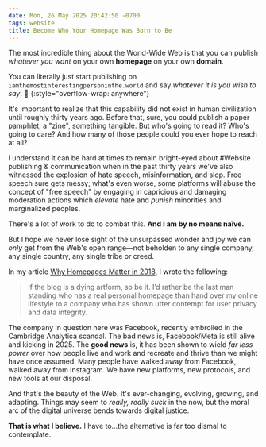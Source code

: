```yaml
---
date: Mon, 26 May 2025 20:42:50 -0700
tags: website
title: Become Who Your Homepage Was Born to Be
---
```


The most incredible thing about the World-Wide Web is that you can publish _whatever you want_ on your own **homepage** on your own **domain**.

You can literally just start publishing on `iamthemostinterestingpersoninthe.world` and say _whatever it is you wish to say_. 🤯
{:style="overflow-wrap: anywhere"}

It's important to realize that this capability did not exist in human civilization until roughly thirty years ago. Before that, sure, you could publish a paper pamphlet, a "zine", something tangible. But who's going to read it? Who's going to care? And how many of those people could you ever hope to reach at all?

I understand it can be hard at times to remain bright-eyed about #Website publishing & communication when in the past thirty years we've also witnessed the explosion of hate speech, misinformation, and slop. Free speech sure gets messy; what's even worse, some platforms will abuse the concept of "free speech" by engaging in capricious and damaging moderation actions which _elevate_ hate and _punish_ minorities and marginalized peoples.

There's a lot of work to do to combat this. **And I am by no means naïve.**

But I hope we never lose sight of the unsurpassed wonder and joy we can _only_ get from the Web's open range—not beholden to any single company, any single country, any single tribe or creed.

In my article [Why Homepages Matter in 2018](/articles/why-homepages-matter-in-2018), I wrote the following:

> If the blog is a dying artform, so be it. I’d rather be the last man standing who has a real personal homepage than hand over my online lifestyle to a company who has shown utter contempt for user privacy and data integrity.

The company in question here was Facebook, recently embroiled in the Cambridge Analytica scandal. The bad news is, Facebook/Meta is still alive and kicking in 2025. The **good news** is, it has been shown to wield _far less power_ over how people live and work and recreate and thrive than we might have once assumed. Many people have walked away from Facebook, walked away from Instagram. We have new platforms, new protocols, and new tools at our disposal.

And that's the beauty of the Web. It's ever-changing, evolving, growing, and adapting. Things may seem to _really, really suck_ in the now, but the moral arc of the digital universe bends towards digital justice.

**That is what I believe.** I have to…the alternative is far too dismal to contemplate.
